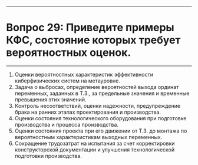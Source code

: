___
# Вопрос 29: Приведите примеры КФС, состояние которых требует вероятностных оценок.
___

1) Оценки вероятностных характеристик эффективности киберфизических систем на метауровне.
2)	Задача о выбросах, определение вероятностей выхода ординат переменных, заданных в Т.З., за предельные значения и временные превышения этих значений.
3)	Контроль несоответствий, оценки надежности, предупреждение брака на ранних этапах проектирования и производства.
4)	Оценки состояния технологического оборудования при подготовке производства и процесса производства.
5)	Оценки состояния проекта при его движении от Т.З. до монтажа по вероятностным характеристикам выходных переменных.
6)	Сокращение трудозатрат на испытания за счет корректировки конструкторской документации и улучшения технологической подготовки производства.